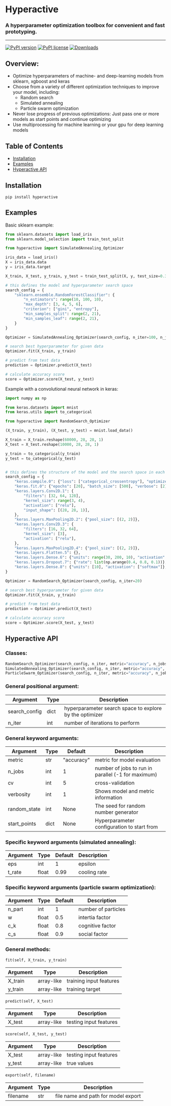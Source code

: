 



# Hyperactive
### A hyperparameter optimization toolbox for convenient and fast prototyping.

---



[![PyPI version](https://img.shields.io/pypi/v/hyperactive.svg)](https://pypi.python.org/pypi/hyperactive)
[![PyPI license](https://img.shields.io/pypi/l/hyperactive.svg)](https://github.com/SimonBlanke/hyperactive/blob/master/LICENSE)
[![Downloads](https://pepy.tech/badge/hyperactive)](https://pepy.tech/project/hyperactive)


## Overview:
- Optimize hyperparameters of machine- and deep-learning models from sklearn, xgboost and keras
- Choose from a variety of different optimization techniques to improve your model, including:
    - Random search
    - Simulated annealing
    - Particle swarm optimization
- Never lose progress of previous optimizations: Just pass one or more models as start points and continue optimizing
- Use multiprocessing for machine learning or your gpu for deep learning models



## Table of Contents
* [Installation](https://github.com/SimonBlanke/hyperactive#installation)
* [Examples](https://github.com/SimonBlanke/hyperactive#examples)
* [Hyperactive API](https://github.com/SimonBlanke/hyperactive#hyperactive-api)


## Installation
```console
pip install hyperactive
```


## Examples

Basic sklearn example:
```python
from sklearn.datasets import load_iris
from sklearn.model_selection import train_test_split

from hyperactive import SimulatedAnnealing_Optimizer

iris_data = load_iris()
X = iris_data.data
y = iris_data.target

X_train, X_test, y_train, y_test = train_test_split(X, y, test_size=0.33)

# this defines the model and hyperparameter search space
search_config = {
    "sklearn.ensemble.RandomForestClassifier": {
        "n_estimators": range(10, 100, 10),
        "max_depth": [3, 4, 5, 6],
        "criterion": ["gini", "entropy"],
        "min_samples_split": range(2, 21),
        "min_samples_leaf": range(2, 21),
    }
}

Optimizer = SimulatedAnnealing_Optimizer(search_config, n_iter=100, n_jobs=4)

# search best hyperparameter for given data
Optimizer.fit(X_train, y_train)

# predict from test data
prediction = Optimizer.predict(X_test)

# calculate accuracy score
score = Optimizer.score(X_test, y_test)
```

Example with a convolutional neural network in keras:
```python
import numpy as np

from keras.datasets import mnist
from keras.utils import to_categorical

from hyperactive import RandomSearch_Optimizer

(X_train, y_train), (X_test, y_test) = mnist.load_data()

X_train = X_train.reshape(60000, 28, 28, 1)
X_test = X_test.reshape(10000, 28, 28, 1)

y_train = to_categorical(y_train)
y_test = to_categorical(y_test)


# this defines the structure of the model and the search space in each layer
search_config = {
    "keras.compile.0": {"loss": ["categorical_crossentropy"], "optimizer": ["adam"]},
    "keras.fit.0": {"epochs": [20], "batch_size": [500], "verbose": [2]},
    "keras.layers.Conv2D.1": {
        "filters": [32, 64, 128],
        "kernel_size": range(3, 4),
        "activation": ["relu"],
        "input_shape": [(28, 28, 1)],
    },
    "keras.layers.MaxPooling2D.2": {"pool_size": [(2, 2)]},
    "keras.layers.Conv2D.3": {
        "filters": [16, 32, 64],
        "kernel_size": [3],
        "activation": ["relu"],
    },
    "keras.layers.MaxPooling2D.4": {"pool_size": [(2, 2)]},
    "keras.layers.Flatten.5": {},
    "keras.layers.Dense.6": {"units": range(30, 200, 10), "activation": ["softmax"]},
    "keras.layers.Dropout.7": {"rate": list(np.arange(0.4, 0.8, 0.1))},
    "keras.layers.Dense.8": {"units": [10], "activation": ["softmax"]},
}

Optimizer = RandomSearch_Optimizer(search_config, n_iter=20)

# search best hyperparameter for given data
Optimizer.fit(X_train, y_train)

# predict from test data
prediction = Optimizer.predict(X_test)

# calculate accuracy score
score = Optimizer.score(X_test, y_test)
```




## Hyperactive API

### Classes:
```python
RandomSearch_Optimizer(search_config, n_iter, metric="accuracy", n_jobs=1, cv=5, verbosity=1, random_state=None, start_points=None)
SimulatedAnnealing_Optimizer(search_config, n_iter, metric="accuracy", n_jobs=1, cv=5, verbosity=1, random_state=None, start_points=None, eps=1, t_rate=0.99)
ParticleSwarm_Optimizer(search_config, n_iter, metric="accuracy", n_jobs=1, cv=5, verbosity=1, random_state=None, start_points=None, n_part=1, w=0.5, c_k=0.5, c_s=0.9)
```

### General positional argument:

| Argument | Type | Description |
| ------ | ------ | ------ |
| search_config  | dict | hyperparameter search space to explore by the optimizer |
| n_iter | int | number of iterations to perform |

### General keyword arguments:

| Argument | Type | Default | Description |
| ------ | ------ | ------ | ------ |
| metric  | str | "accuracy" | metric for model evaluation |
| n_jobs | int | 1 | number of jobs to run in parallel (-1 for maximum) |
| cv | int | 5 | cross-validation |
| verbosity | int | 1 | Shows model and metric information |
| random_state | int | None | The seed for random number generator |
| start_points | dict | None | Hyperparameter configuration to start from |

### Specific keyword arguments (simulated annealing):

| Argument | Type | Default | Description |
| ------ | ------ | ------ | ------ |
| eps  | int | 1 | epsilon |
| t_rate | float | 0.99 | cooling rate  |

### Specific keyword arguments (particle swarm optimization):

| Argument | Type | Default | Description |
| ------ | ------ | ------ | ------ |
| n_part  | int | 1 | number of particles |
| w | float | 0.5 | intertia factor |
| c_k | float | 0.8 | cognitive factor |
| c_s | float | 0.9 | social factor |

### General methods:
```
fit(self, X_train, y_train)
```
| Argument | Type | Description |
| ------ | ------ | ------ |
| X_train  | array-like | training input features |
| y_train | array-like | training target |

```
predict(self, X_test)
```
| Argument | Type | Description |
| ------ | ------ | ------ |
| X_test  | array-like | testing input features |

```
score(self, X_test, y_test)
```
| Argument | Type | Description |
| ------ | ------ | ------ |
| X_test  | array-like | testing input features |
| y_test | array-like | true values |

```
export(self, filename)
```
| Argument | Type | Description |
| ------ | ------ | ------ |
| filename  | str | file name and path for model export |
